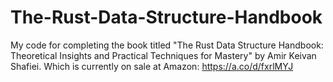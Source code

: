 # The-Rust-Data-Structure-Handbook
My code for completing the book titled "The Rust Data Structure Handbook: Theoretical Insights and Practical Techniques for Mastery" by Amir Keivan Shafiei. Which is currently on sale at Amazon: https://a.co/d/fxrlMYJ
